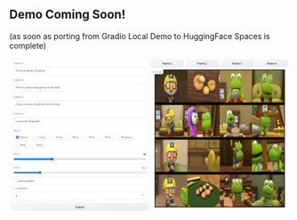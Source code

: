 ## Demo Coming Soon!
(as soon as porting from Gradio Local Demo to HuggingFace Spaces is complete)

![image](./assets/demo.png) 
